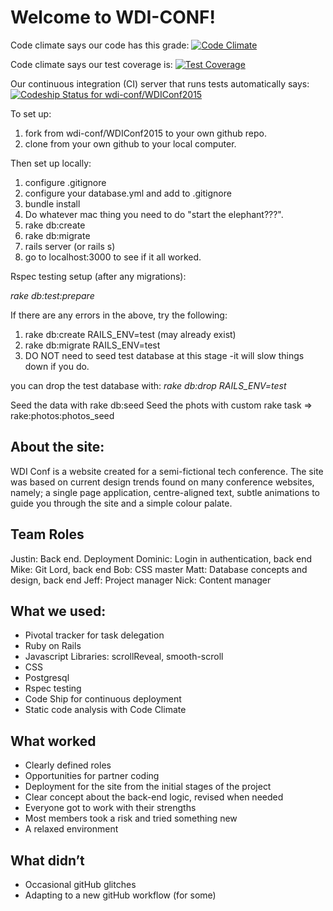Welcome to WDI-CONF!
====================

Code climate says our code has this grade: [![Code Climate](https://codeclimate.com/repos/55541b8ae30ba016b90111bd/badges/8f997a923138bd9bfdbe/gpa.svg)](https://codeclimate.com/repos/55541b8ae30ba016b90111bd/feed)

Code climate says our test coverage is: [![Test Coverage](https://codeclimate.com/repos/55541b8ae30ba016b90111bd/badges/8f997a923138bd9bfdbe/coverage.svg)](https://codeclimate.com/repos/55541b8ae30ba016b90111bd/coverage)

Our continuous integration (CI) server that runs tests automatically says: [ ![Codeship Status for wdi-conf/WDIConf2015](https://codeship.com/projects/d6e13420-dc1b-0132-d98c-1e3fe125131b/status?branch=master)](https://codeship.com/projects/79879)

To set up:

1. fork from wdi-conf/WDIConf2015 to your own github repo.
2. clone from your own github to your local computer.

Then set up locally:

1. configure .gitignore
2. configure your database.yml and add to .gitignore
3. bundle install
4. Do whatever mac thing you need to do "start the elephant???".
5. rake db:create
6. rake db:migrate
7. rails server (or rails s)
8. go to localhost:3000 to see if it all worked.

Rspec testing setup (after any migrations):

*rake db:test:prepare*

If there are any errors in the above, try the following:

1. rake db:create RAILS_ENV=test  (may already exist)
2. rake db:migrate RAILS_ENV=test
3. DO NOT need to seed test database at this stage -it will slow things down if you do.

you can drop the test database with: *rake db:drop RAILS_ENV=test*

Seed the data with rake db:seed
Seed the phots with custom rake task => rake:photos:photos_seed




## About the site:
WDI Conf is a website created for a semi-fictional tech conference. The site was based on current design trends found on many conference websites, namely; a single page application, centre-aligned text, subtle animations to guide you through the site and a simple colour palate.

## Team Roles
Justin: Back end. Deployment
Dominic: Login in authentication, back end
Mike: Git Lord, back end
Bob: CSS master
Matt: Database concepts and design, back end
Jeff: Project manager
Nick: Content manager

## What we used:
- Pivotal tracker for task delegation
- Ruby on Rails
- Javascript Libraries: scrollReveal, smooth-scroll
- CSS
- Postgresql
- Rspec testing
- Code Ship for continuous deployment
- Static code analysis with Code Climate

## What worked 
- Clearly defined roles 
- Opportunities for partner coding
- Deployment for the site from the initial stages of the project
- Clear concept about the back-end logic, revised when needed
- Everyone got to work with their strengths
- Most members took a risk and tried something new
- A relaxed environment

## What didn’t
- Occasional gitHub glitches
- Adapting to a new gitHub workflow (for some)





